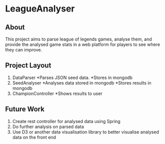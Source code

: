 # LeagueAnalyser

## About

This project aims to parse league of legends games, analyse them, and provide the analysed game stats in a web platform for players to see where they can improve.

## Project Layout

1. DataParser
	*Parses JSON seed data.
	*Stores in mongodb
2. SeedAnalyser 
	*Analyses data stored in mongodb
	*Stores results in mongodb
3. ChampionController
	*Shows results to user

## Future Work

1. Create rest controller for analysed data using Spring
2. Do further analysis on parsed data
3. Use D3 or another data visualisation library to better visualise analysed data on the front end